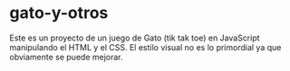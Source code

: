 # gato-y-otros

Este es un proyecto de un juego de Gato (tik tak toe) en JavaScript manipulando el HTML y el CSS.
El estilo visual no es lo primordial ya que obviamente se puede mejorar.
